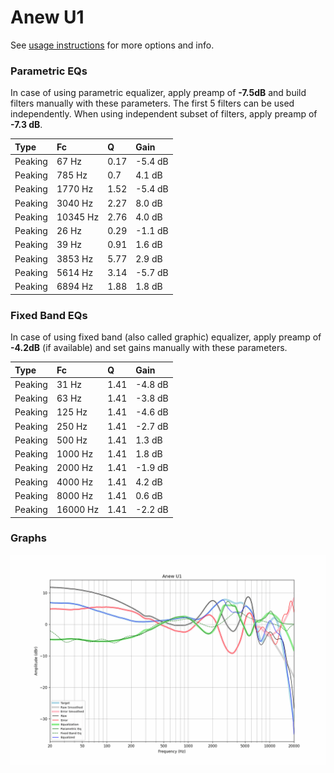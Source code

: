 # Anew U1
See [usage instructions](https://github.com/jaakkopasanen/AutoEq#usage) for more options and info.

### Parametric EQs
In case of using parametric equalizer, apply preamp of **-7.5dB** and build filters manually
with these parameters. The first 5 filters can be used independently.
When using independent subset of filters, apply preamp of **-7.3 dB**.

| Type    | Fc       |    Q | Gain    |
|:--------|:---------|:-----|:--------|
| Peaking | 67 Hz    | 0.17 | -5.4 dB |
| Peaking | 785 Hz   | 0.7  | 4.1 dB  |
| Peaking | 1770 Hz  | 1.52 | -5.4 dB |
| Peaking | 3040 Hz  | 2.27 | 8.0 dB  |
| Peaking | 10345 Hz | 2.76 | 4.0 dB  |
| Peaking | 26 Hz    | 0.29 | -1.1 dB |
| Peaking | 39 Hz    | 0.91 | 1.6 dB  |
| Peaking | 3853 Hz  | 5.77 | 2.9 dB  |
| Peaking | 5614 Hz  | 3.14 | -5.7 dB |
| Peaking | 6894 Hz  | 1.88 | 1.8 dB  |

### Fixed Band EQs
In case of using fixed band (also called graphic) equalizer, apply preamp of **-4.2dB**
(if available) and set gains manually with these parameters.

| Type    | Fc       |    Q | Gain    |
|:--------|:---------|:-----|:--------|
| Peaking | 31 Hz    | 1.41 | -4.8 dB |
| Peaking | 63 Hz    | 1.41 | -3.8 dB |
| Peaking | 125 Hz   | 1.41 | -4.6 dB |
| Peaking | 250 Hz   | 1.41 | -2.7 dB |
| Peaking | 500 Hz   | 1.41 | 1.3 dB  |
| Peaking | 1000 Hz  | 1.41 | 1.8 dB  |
| Peaking | 2000 Hz  | 1.41 | -1.9 dB |
| Peaking | 4000 Hz  | 1.41 | 4.2 dB  |
| Peaking | 8000 Hz  | 1.41 | 0.6 dB  |
| Peaking | 16000 Hz | 1.41 | -2.2 dB |

### Graphs
![](./Anew%20U1.png)